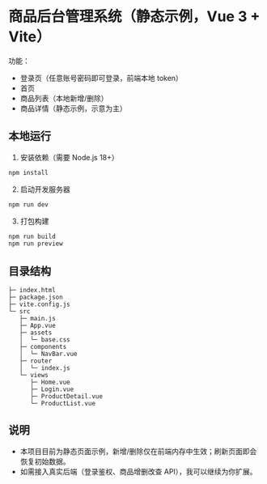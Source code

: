 # 商品后台管理系统（静态示例，Vue 3 + Vite）

功能：
- 登录页（任意账号密码即可登录，前端本地 token）
- 首页
- 商品列表（本地新增/删除）
- 商品详情（静态示例，示意为主）

## 本地运行

1. 安装依赖（需要 Node.js 18+）
```bash
npm install
```

2. 启动开发服务器
```bash
npm run dev
```

3. 打包构建
```bash
npm run build
npm run preview
```

## 目录结构

```
├─ index.html
├─ package.json
├─ vite.config.js
└─ src
   ├─ main.js
   ├─ App.vue
   ├─ assets
   │  └─ base.css
   ├─ components
   │  └─ NavBar.vue
   ├─ router
   │  └─ index.js
   └─ views
      ├─ Home.vue
      ├─ Login.vue
      ├─ ProductDetail.vue
      └─ ProductList.vue
```

## 说明
- 本项目目前为静态页面示例，新增/删除仅在前端内存中生效；刷新页面即会恢复初始数据。
- 如需接入真实后端（登录鉴权、商品增删改查 API），我可以继续为你扩展。
